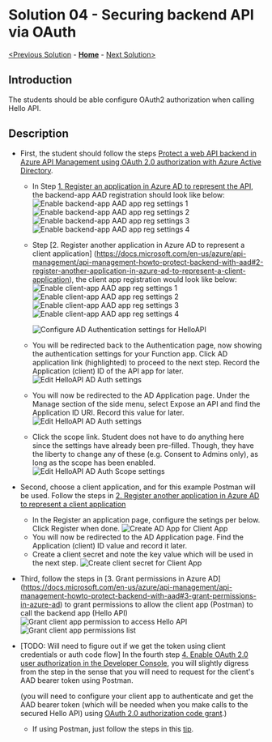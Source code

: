 # Solution 04 - Securing backend API via OAuth

[<Previous Solution](./Solution-03.md) - **[Home](../readme.md)** - [Next Solution>](./Solution-05.md)

## Introduction

The students should be able configure OAuth2 authorization when calling Hello API.


## Description
- First, the student should follow the steps [Protect a web API backend in Azure API Management using OAuth 2.0 authorization with Azure Active Directory](https://docs.microsoft.com/en-us/azure/api-management/api-management-howto-protect-backend-with-aad).    
    - In Step [1. Register an application in Azure AD to represent the API](https://docs.microsoft.com/en-us/azure/api-management/api-management-howto-protect-backend-with-aad#1-register-an-application-in-azure-ad-to-represent-the-api), the backend-app AAD registration should look like below:
        ![Enable backend-app AAD app reg settings 1](./images/Solution04_Enable_ADAuth_BackendApp_1.jpg)
        ![Enable backend-app AAD app reg settings 2](./images/Solution04_Enable_ADAuth_BackendApp_2.jpg)
        ![Enable backend-app AAD app reg settings 3](./images/Solution04_Enable_ADAuth_BackendApp_3.jpg)
        ![Enable backend-app AAD app reg settings 4](./images/Solution04_Enable_ADAuth_BackendApp_4.jpg)
    - Step [2. Register another application in Azure AD to represent a client application] (https://docs.microsoft.com/en-us/azure/api-management/api-management-howto-protect-backend-with-aad#2-register-another-application-in-azure-ad-to-represent-a-client-application), the client app registration would look like below:
        ![Enable client-app AAD app reg settings 1](./images/Solution04_Enable_ADAuth_ClientApp_1.jpg)
        ![Enable client-app AAD app reg settings 2](./images/Solution04_Enable_ADAuth_ClientApp_2.jpg)
        ![Enable client-app AAD app reg settings 3](./images/Solution04_Enable_ADAuth_ClientApp_3.jpg)
        ![Enable client-app AAD app reg settings 4](./images/Solution04_Enable_ADAuth_ClientApp_4.jpg)

        ![Configure AD Authentication settings for HelloAPI](./images/Solution04_Enable_ADAuth_HelloAPI_2.jpg)
    - You will be redirected back to the Authentication page, now showing the authentication settings for your Function app.  Click AD application link (highlighted) to proceed to the next step.  Record the Application (client) ID of the API app for later.
        ![Edit HelloAPI AD Auth settings](./images/Solution04_Enable_ADAuth_HelloAPI_3.jpg)
    - You will now be redirected to the AD Application page.  Under the Manage section of the side menu, select Expose an API and find the Application ID URI. Record this value for later.
        ![Edit HelloAPI AD Auth settings](./images/Solution04_Enable_ADAuth_HelloAPI_4.jpg)
    - Click the scope link.  Student does not have to do anything here since the settings have already been pre-filled.  Though, they have the liberty to change any of these (e.g. Consent to Admins only), as long as the scope has been enabled.  
        ![Edit HelloAPI AD Auth Scope settings](./images/Solution04_Enable_ADAuth_HelloAPI_5.jpg)

- Second, choose a client application, and for this example Postman will be used.  Follow the steps in [2. Register another application in Azure AD to represent a client application](https://docs.microsoft.com/en-us/azure/api-management/api-management-howto-protect-backend-with-aad#2-register-another-application-in-azure-ad-to-represent-a-client-application) 
    - In the Register an application page, configure the setings per below.  Click Register when done.
        ![Create AD App for Client App](./images/Solution04_Enable_ADAuth_ClientApp_1.jpg)
    -  You will now be redirected to the AD Application page.  Find the Application (client) ID value and record it later.  
    -  Create a client secret and note the key value which will be used in the next step.
         ![Create client secret for Client App](./images/Solution04_Enable_ADAuth_ClientApp_2.jpg)

- Third, follow the steps in [3. Grant permissions in Azure AD] (https://docs.microsoft.com/en-us/azure/api-management/api-management-howto-protect-backend-with-aad#3-grant-permissions-in-azure-ad) to grant permissions to allow the client app (Postman) to call the backend app (Hello API)
        ![Grant client app permission to access Hello API](./images/Solution04_Grant_ClientApp_API_Perm_1.jpg)
        ![Grant client app permissions list](./images/Solution04_ClientApp_API_Perms_2.jpg)

- [TODO: Will need to figure out if we get the token using client credentials or auth code flow] 
    In the fourth step [4. Enable OAuth 2.0 user authorization in the Developer Console](https://docs.microsoft.com/en-us/azure/api-management/api-management-howto-protect-backend-with-aad#4-enable-oauth-20-user-authorization-in-the-developer-console), you will slightly digress from the step in the sense that you will need to request for the client's AAD bearer token using Postman.
    
    (you will need to configure your client app to authenticate and get the AAD bearer token (which will be needed when you make calls to the secured Hello API) using [OAuth 2.0 authorization code grant](https://docs.microsoft.com/en-us/azure/active-directory/develop/v2-oauth2-auth-code-flow).)

    - If using Postman, just follow the steps in this [tip](https://docs.microsoft.com/en-us/azure/active-directory/develop/v2-oauth2-auth-code-flow#:~:text=Try%20executing%20this%20request%20and%20more%20in%20Postman%20--%20don't%20forget%20to%20replace%20tokens%20and%20IDs!).